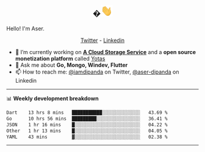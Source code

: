 <h2 align="center">�<img src="https://github.com/gabriel-TheCode/gabriel-TheCode/blob/master/gifs/Hi.gif" width="30px"></h2> Hello! I'm Aser.</h2>
<p align="center">
  <a href="https://twitter.com/iamdipanda">Twitter</a> - 
  <a href="https://www.linkedin.com/in/aser-dipanda/">Linkedin</a>
</p>


- 🔭 I’m currently working on **[A Cloud Storage Service](https://gamesmania.io)** and a **open source monetization platform** called [Yotas](https://github.com/osscameroon/yotas)
- 💬 Ask me about **Go, Mongo, Windev, Flutter**
- 📫 How to reach me: [@iamdipanda](https://twitter.com/iamdipanda) on Twitter, [@aser-dipanda](https://www.linkedin.com/in/aser-dipanda/) on Linkedin

-------

📊 **Weekly development breakdown**

<!--START_SECTION:waka-->
```text
Dart    13 hrs 8 mins   ███████████░░░░░░░░░░░░░░   43.69 % 
Go      10 hrs 56 mins  █████████░░░░░░░░░░░░░░░░   36.41 % 
JSON    1 hr 16 mins    █░░░░░░░░░░░░░░░░░░░░░░░░   04.22 % 
Other   1 hr 13 mins    █░░░░░░░░░░░░░░░░░░░░░░░░   04.05 % 
YAML    43 mins         ▓░░░░░░░░░░░░░░░░░░░░░░░░   02.38 % 
```
<!--END_SECTION:waka-->

-------
